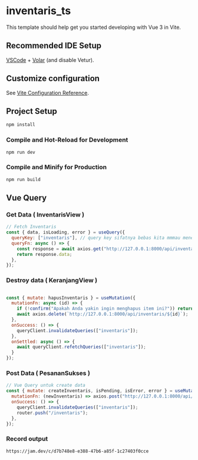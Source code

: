 # inventaris_ts

This template should help get you started developing with Vue 3 in Vite.

## Recommended IDE Setup

[VSCode](https://code.visualstudio.com/) + [Volar](https://marketplace.visualstudio.com/items?itemName=Vue.volar) (and disable Vetur).

## Customize configuration

See [Vite Configuration Reference](https://vite.dev/config/).

## Project Setup

```sh
npm install
```

### Compile and Hot-Reload for Development

```sh
npm run dev
```

### Compile and Minify for Production

```sh
npm run build
```


## Vue Query

### Get Data ( InventarisView )
```js
// Fetch Inventaris
const { data, isLoading, error } = useQuery({
  queryKey: ["inventaris"], // query key sifatnya bebas kita mmmau menentukan dengan nama apa,tetapi harus konsisten karebna untuk Invalidasi Cache
  queryFn: async () => {
    const response = await axios.get("http://127.0.0.1:8000/api/inventaris");
    return response.data;
  },
});

```

### Destroy data ( KeranjangView )
```js

const { mutate: hapusInventaris } = useMutation({
  mutationFn: async (id) => {
    if (!confirm("Apakah Anda yakin ingin menghapus item ini?")) return;
    await axios.delete(`http://127.0.0.1:8000/api/inventaris/${id}`);
  },
  onSuccess: () => {
    queryClient.invalidateQueries(["inventaris"]); 
  },
  onSettled: async () => {
    await queryClient.refetchQueries(["inventaris"]); 
  }
});
```

### Post Data ( PesananSukses )
```js
// Vue Query untuk create data
const { mutate: createInventaris, isPending, isError, error } = useMutation({
  mutationFn: (newInventaris) => axios.post("http://127.0.0.1:8000/api/inventaris", newInventaris),
  onSuccess: () => {
    queryClient.invalidateQueries(["inventaris"]); 
    router.push("/inventaris"); 
  },
});

```

### Record output
```
https://jam.dev/c/d7b748e8-e388-47b6-a85f-1c27403f0cce
```